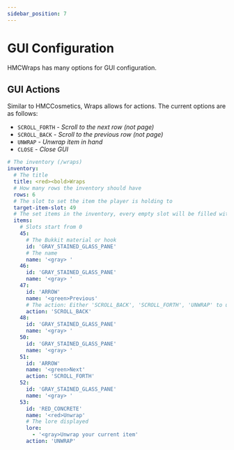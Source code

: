 ```yaml
---
sidebar_position: 7
---
```


# GUI Configuration

HMCWraps has many options for GUI configuration. 

## GUI Actions
Similar to HMCCosmetics, Wraps allows for actions.
The current options are as follows:

- `SCROLL_FORTH` - *Scroll to the next row (not page)*
- `SCROLL_BACK` - *Scroll to the previous row (not page)*
- `UNWRAP` - *Unwrap item in hand*
- `CLOSE` - *Close GUI*

```yaml
# The inventory (/wraps)
inventory:
  # The title
  title: <red><bold>Wraps
  # How many rows the inventory should have
  rows: 6
  # The slot to set the item the player is holding to
  target-item-slot: 49
  # The set items in the inventory, every empty slot will be filled with wraps
  items:
    # Slots start from 0
    45:
      # The Bukkit material or hook
      id: 'GRAY_STAINED_GLASS_PANE'
      # The name
      name: '<gray> '
    46:
      id: 'GRAY_STAINED_GLASS_PANE'
      name: '<gray> '
    47:
      id: 'ARROW'
      name: '<green>Previous'
      # The action: Either 'SCROLL_BACK', 'SCROLL_FORTH', 'UNWRAP' to unwrap the current item, 'CLOSE' to close the inventory
      action: 'SCROLL_BACK'
    48:
      id: 'GRAY_STAINED_GLASS_PANE'
      name: '<gray> '
    50:
      id: 'GRAY_STAINED_GLASS_PANE'
      name: '<gray> '
    51:
      id: 'ARROW'
      name: '<green>Next'
      action: 'SCROLL_FORTH'
    52:
      id: 'GRAY_STAINED_GLASS_PANE'
      name: '<gray> '
    53:
      id: 'RED_CONCRETE'
      name: '<red>Unwrap'
      # The lore displayed
      lore:
        - '<gray>Unwrap your current item'
      action: 'UNWRAP'
```
